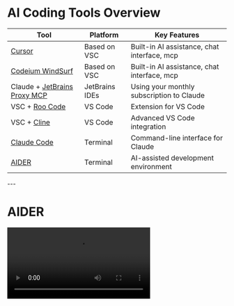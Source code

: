 # AI Coding Tools Overview

<div class="overflow-auto h-110">
  <table class="border-collapse w-full">
    <thead>
      <tr>
        <th class="border border-gray-400 px-4 py-2 bg-gray-100 text-gray-800">Tool</th>
        <th class="border border-gray-400 px-4 py-2 bg-gray-100 text-gray-800">Platform</th>
        <th class="border border-gray-400 px-4 py-2 bg-gray-100 text-gray-800">Key Features</th>
      </tr>
    </thead>
    <tbody>
      <tr>
        <td class="border border-gray-400 px-4 py-2"><a href="https://www.cursor.com/">Cursor</a></td>
        <td class="border border-gray-400 px-4 py-2">Based on VSC</td>
        <td class="border border-gray-400 px-4 py-2">Built-in AI assistance, chat interface, mcp</td>
      </tr>
      <tr>
        <td class="border border-gray-400 px-4 py-2"><a href="https://codeium.com/windsurf">Codeium WindSurf</a></td>
        <td class="border border-gray-400 px-4 py-2">Based on VSC</td>
        <td class="border border-gray-400 px-4 py-2">Built-in AI assistance, chat interface, mcp</td>
      </tr>
      <tr>
        <td class="border border-gray-400 px-4 py-2">Claude + <a href="https://plugins.jetbrains.com/plugin/26071-mcp-server">JetBrains Proxy MCP</a></td>
        <td class="border border-gray-400 px-4 py-2">JetBrains IDEs</td>
        <td class="border border-gray-400 px-4 py-2">Using your monthly subscription to Claude</td>
      </tr>
      <tr>
        <td class="border border-gray-400 px-4 py-2">VSC + <a href="https://github.com/RooVetGit/Roo-Code">Roo Code</a></td>
        <td class="border border-gray-400 px-4 py-2">VS Code</td>
        <td class="border border-gray-400 px-4 py-2">Extension for VS Code</td>
      </tr>
      <tr>
        <td class="border border-gray-400 px-4 py-2">VSC + <a href="https://github.com/cline/cline">Cline</a></td>
        <td class="border border-gray-400 px-4 py-2">VS Code</td>
        <td class="border border-gray-400 px-4 py-2">Advanced VS Code integration</td>
      </tr>
      <tr>
        <td class="border border-gray-400 px-4 py-2"><a href="https://docs.anthropic.com/en/docs/agents-and-tools/claude-code/overview">Claude Code</a></td>
        <td class="border border-gray-400 px-4 py-2">Terminal</td>
        <td class="border border-gray-400 px-4 py-2">Command-line interface for Claude</td>
      </tr>
      <tr>
        <td class="border border-gray-400 px-4 py-2"><a href="https://aider.chat/">AIDER</a></td>
        <td class="border border-gray-400 px-4 py-2">Terminal</td>
        <td class="border border-gray-400 px-4 py-2">AI-assisted development environment</td>
      </tr>
    </tbody>
  </table>
</div>
---

# AIDER

<div class="flex justify-center">
  <video controls width="65%">
    <source src="https://aider.chat/assets/shell-cmds-small.mp4" type="video/mp4">
    Your browser doesn't support video tag.
  </video>
</div>

<!--
- Strengths and weaknesses of each tool
- Use cases where each tool excels
- Integration with existing workflows
-->

